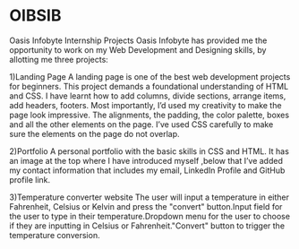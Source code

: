 # OIBSIB
Oasis Infobyte Internship Projects
Oasis Infobyte has provided me the opportunity to work on my Web Development and Designing skills, by allotting me three projects:

1)Landing Page
 A landing page is one of the best web development projects for beginners. This project demands a foundational understanding of HTML and CSS. I have learnt how to add columns, divide sections, arrange items, add headers, footers. Most importantly, I’d used my creativity to make the page look impressive. The alignments, the padding, the color palette, boxes and all the other elements on the page. I’ve used CSS carefully to make sure the elements on the page do not overlap.
 
2)Portfolio
A personal portfolio with the basic skills in CSS and HTML. It has an image at the top where I have introduced myself ,below that I’ve added my contact information that includes my email, LinkedIn Profile and GitHub profile link.

3)Temperature converter website
The user will input a temperature in either Fahrenheit, Celsius or Kelvin and press the "convert" button.Input field for the user to type in their temperature.Dropdown menu for the user to choose if they are inputting in Celsius or Fahrenheit."Convert" button to trigger the temperature conversion.
